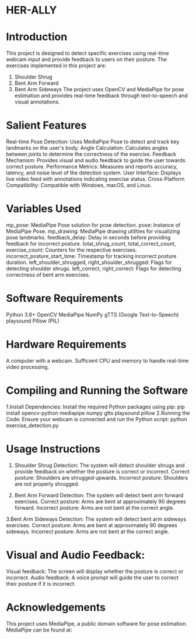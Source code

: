 # HER-ALLY

# Introduction
This project is designed to detect specific exercises using real-time webcam input and provide feedback to users on their posture. The exercises implemented in this project are:

  1. Shoulder Shrug
  2. Bent Arm Forward
  3. Bent Arm Sideways
The project uses OpenCV and MediaPipe for pose estimation and provides real-time feedback through text-to-speech and visual annotations.

# Salient Features
Real-time Pose Detection: Uses MediaPipe Pose to detect and track key landmarks on the user's body.
Angle Calculation: Calculates angles between joints to determine the correctness of the exercise.
Feedback Mechanism: Provides visual and audio feedback to guide the user towards correct posture.
Performance Metrics: Measures and reports accuracy, latency, and noise level of the detection system.
User Interface: Displays live video feed with annotations indicating exercise status.
Cross-Platform Compatibility: Compatible with Windows, macOS, and Linux.

# Variables Used
mp_pose: MediaPipe Pose solution for pose detection.
pose: Instance of MediaPipe Pose.
mp_drawing: MediaPipe drawing utilities for visualizing pose landmarks.
feedback_delay: Delay in seconds before providing feedback for incorrect posture.
total_shrug_count, total_correct_count, exercise_count: Counters for the respective exercises.
incorrect_posture_start_time: Timestamp for tracking incorrect posture duration.
left_shoulder_shrugged, right_shoulder_shrugged: Flags for detecting shoulder shrugs.
left_correct, right_correct: Flags for detecting correctness of bent arm exercises.

# Software Requirements
Python 3.6+
OpenCV
MediaPipe
NumPy
gTTS (Google Text-to-Speech)
playsound
Pillow (PIL)

# Hardware Requirements
A computer with a webcam.
Sufficient CPU and memory to handle real-time video processing.

# Compiling and Running the Software
1.Install Dependencies:
    Install the required Python packages using pip:
        pip install opencv-python mediapipe numpy gtts playsound pillow
2.Running the Code:
    Ensure your webcam is connected and run the Python script:
        python exercise_detection.py

# Usage Instructions
1. Shoulder Shrug Detection:
  The system will detect shoulder shrugs and provide feedback on whether the posture is correct or incorrect.
  Correct posture: Shoulders are shrugged upwards.
  Incorrect posture: Shoulders are not properly shrugged.

2. Bent Arm Forward Detection:
  The system will detect bent arm forward exercises.
  Correct posture: Arms are bent at approximately 90 degrees forward.
  Incorrect posture: Arms are not bent at the correct angle.

3.Bent Arm Sideways Detection:
  The system will detect bent arm sideways exercises.
  Correct posture: Arms are bent at approximately 90 degrees sideways.
  Incorrect posture: Arms are not bent at the correct angle.

# Visual and Audio Feedback:
  Visual feedback: The screen will display whether the posture is correct or incorrect.
  Audio feedback: A voice prompt will guide the user to correct their posture if it is incorrect.

# Acknowledgements
  This project uses MediaPipe, a public domain software for pose estimation. MediaPipe can be found at:

